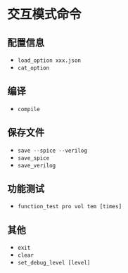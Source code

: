 # 交互模式命令

## 配置信息

- `load_option xxx.json`
- `cat_option`



## 编译

- `compile`



## 保存文件

- `save --spice --verilog`
- `save_spice`
- `save_verilog`



## 功能测试

- `function_test pro vol tem [times]` 



## 其他

- `exit`
- `clear`
- `set_debug_level [level]` 
